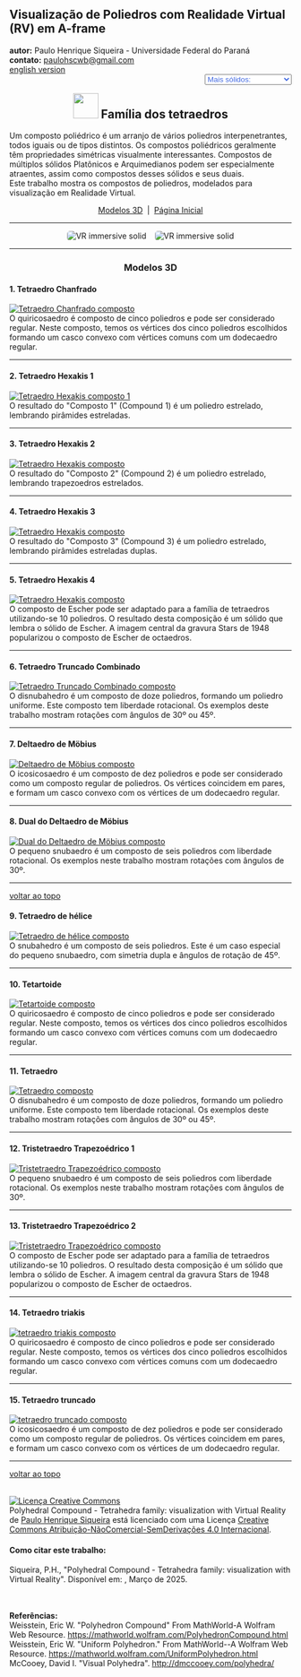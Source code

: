 <link rel="stylesheet" href="../../scripts/style.css">
<meta charset="utf-8">
<link rel="icon" type="image/png" href="../vr/salas/imagens/icone.png">
<h2>Visualização de Poliedros com Realidade Virtual (RV) em A-frame</h2>
<b>autor:</b> Paulo Henrique Siqueira - Universidade Federal do Paraná
<br><b>contato:</b> <a href="#"> paulohscwb@gmail.com </a>
<br><a href="https://paulohscwb.github.io/polycompound/compounds1/">english version</a>
<form style="margin: 0 auto; float:right; text-align:right; width:100%; margin-bottom:15px;">
	<select id="url" onchange="urlHandler(this.value)" style="color:royalblue;">
		<option disabled selected>Mais sólidos:</option>
		<option disabled value="../../compounds1/pt-br/">Família dos tetraedros</option>
		<!--<option value="../../compounds2/pt-br/">Família dos cubos</option>
		<option value="../../compounds3/pt-br/">Família dos octaedros</option>
		<option value="../../compounds4/pt-br/">Compostos de poliedros duais</option>
		<option value="../../compounds5/pt-br/">Compostos de dois poliedros</option>-->
	</select>
</form>
<script>
function urlHandler(value) {                               
    window.location.assign(`${value}`);
}
</script>

<p id="p1"></p>
  <h2 align="center"><img src="../vr/salas/imagens/icone.png" style="margin-bottom:-10px" width="45"> Família dos tetraedros</h2>
  Um composto poliédrico é um arranjo de vários poliedros interpenetrantes, todos iguais ou de tipos distintos. Os compostos poliédricos geralmente têm propriedades simétricas visualmente interessantes. Compostos de múltiplos sólidos Platônicos e Arquimedianos podem ser especialmente atraentes, assim como compostos desses sólidos e seus duais.
<br>Este trabalho mostra os compostos de poliedros, modelados para visualização em Realidade Virtual.
 <p align="center"><a href="#m3d">Modelos 3D</a><span>&nbsp;&nbsp;|&nbsp;&nbsp;</span><a href="../../pt-br/">Página Inicial</a></p>
<hr>
  <p align="center"><img src="../vr/salas/videos/compounds1.gif" style="max-width: 45%; border-radius:5px; margin-right:15px" loading="lazy" alt="VR immersive solid"/><img src="../vr/salas/videos/compounds2.gif" style="max-width: 45%; border-radius:5px;" loading="lazy" alt="VR immersive solid"/></p> 
<hr>
<h3 id="m3d" align="center">Modelos 3D</h3>
<!--<iframe width="560" height="315" style="max-width:100%" src="https://www.youtube.com/embed/videoseries?list=PLy0I_lGW8HxWEW5GUh83TNyIm0O2TXWEI" title="YouTube video player" frameborder="0" allow="accelerometer; autoplay; clipboard-write; encrypted-media; gyroscope; picture-in-picture; web-share" allowfullscreen></iframe>-->
<h4>1. Tetraedro Chanfrado</h4>
<a href="../vr/ChamferedTetrahedron.htm" target="_blank" title="modelo 3D" class="fotoA"><img src="../ar/1A.png" class="foto" alt="Tetraedro Chanfrado composto"></a>
 <br>O quiricosaedro é composto de cinco poliedros e pode ser considerado regular. Neste composto, temos os vértices dos cinco poliedros escolhidos formando um casco convexo com vértices comuns com um dodecaedro regular.
 <br>
<hr>
<h4>2. Tetraedro Hexakis 1</h4>
<a href="../vr/HexakisTetrahedron1.htm" target="_blank" title="modelo 3D" class="fotoA"><img src="../ar/2A.png" class="foto" alt="Tetraedro Hexakis composto 1"></a>
 <br>O resultado do "Composto 1" (Compound 1) é um poliedro estrelado, lembrando pirâmides estreladas.
 <br>
<hr>
<h4>3. Tetraedro Hexakis 2</h4>
<a href="../vr/HexakisTetrahedron2.htm" target="_blank" title="modelo 3D" class="fotoA"><img src="../ar/3A.png" class="foto" alt="Tetraedro Hexakis composto"></a>
 <br>O resultado do "Composto 2" (Compound 2) é um poliedro estrelado, lembrando trapezoedros estrelados.
 <br>
<hr>
<h4>4. Tetraedro Hexakis 3</h4>
<a href="../vr/HexakisTetrahedron3.htm" target="_blank" title="modelo 3D" class="fotoA"><img src="../ar/4A.png" class="foto" alt="Tetraedro Hexakis composto"></a>
 <br>O resultado do "Composto 3" (Compound 3) é um poliedro estrelado, lembrando pirâmides estreladas duplas.
 <br>
<hr>
<h4>5. Tetraedro Hexakis 4</h4>
<a href="../vr/HexakisTetrahedron4.htm" target="_blank" title="modelo 3D" class="fotoA"><img src="../ar/5A.png" class="foto" alt="Tetraedro Hexakis composto"></a>
 <br>O composto de Escher pode ser adaptado para a família de tetraedros utilizando-se 10 poliedros. O resultado desta composição é um sólido que lembra o sólido de Escher. A imagem central da gravura Stars de 1948 popularizou o composto de Escher de octaedros.
 <br>
<hr>
<h4>6. Tetraedro Truncado Combinado</h4>
<a href="../vr/JoinedTruncatedTetrahedron.htm" target="_blank" title="modelo 3D" class="fotoA"><img src="../ar/6A.png" class="foto" alt="Tetraedro Truncado Combinado composto"></a>
 <br>O disnubahedro é um composto de doze poliedros, formando um poliedro uniforme. Este composto tem liberdade rotacional. Os exemplos deste trabalho mostram rotações com ângulos de 30&ordm; ou 45&ordm;.
 <br>
<hr>
<h4>7. Deltaedro de Möbius</h4>
<a href="../vr/MobiusDeltahedron.htm" target="_blank" title="modelo 3D" class="fotoA"><img src="../ar/7A.png" class="foto" alt="Deltaedro de Möbius composto"></a>
 <br>O icosicosaedro é um composto de dez poliedros e pode ser considerado como um composto regular de poliedros. Os vértices coincidem em pares, e formam um casco convexo com os vértices de um dodecaedro regular.
 <br>
<hr>
<h4>8. Dual do Deltaedro de Möbius</h4>
<a href="../vr/MobiusDeltahedronDual.htm" target="_blank" title="modelo 3D" class="fotoA"><img src="../ar/8A.png" class="foto" alt="Dual do Deltaedro de Möbius composto"></a>
 <br>O pequeno snubaedro é um composto de seis poliedros com liberdade rotacional. Os exemplos neste trabalho mostram rotações com ângulos de 30&ordm;.
 <br>
<hr>
<p class="topop"><a href="#p1" class="topo">voltar ao topo</a></p>
<h4>9. Tetraedro de hélice</h4>
<a href="../vr/PropellorTetrahedron.htm" target="_blank" title="modelo 3D" class="fotoA"><img src="../ar/9A.png" class="foto" alt="Tetraedro de hélice composto"></a>
 <br>O snubahedro é um composto de seis poliedros. Este é um caso especial do pequeno snubaedro, com simetria dupla e ângulos de rotação de 45&ordm;.
 <br>
<hr>
<h4>10. Tetartoide</h4>
<a href="../vr/Tetartoid.htm" target="_blank" title="modelo 3D" class="fotoA"><img src="../ar/10A.png" class="foto" alt="Tetartoide composto"></a>
 <br>O quiricosaedro é composto de cinco poliedros e pode ser considerado regular. Neste composto, temos os vértices dos cinco poliedros escolhidos formando um casco convexo com vértices comuns com um dodecaedro regular.
 <br>
<hr>
<h4>11. Tetraedro</h4>
<a href="../vr/Tetrahedron.htm" target="_blank" title="modelo 3D" class="fotoA"><img src="../ar/11A.png" class="foto" alt="Tetraedro composto"></a>
 <br>O disnubahedro é um composto de doze poliedros, formando um poliedro uniforme. Este composto tem liberdade rotacional. Os exemplos deste trabalho mostram rotações com ângulos de 30&ordm; ou 45&ordm;.
 <br>
<hr>
<h4>12. Tristetraedro Trapezoédrico 1</h4>
<a href="../vr/TrapezohedralTristetrahedron.htm" target="_blank" title="modelo 3D" class="fotoA"><img src="../ar/12A.png" class="foto" alt="Tristetraedro Trapezoédrico composto"></a>
 <br>O pequeno snubaedro é um composto de seis poliedros com liberdade rotacional. Os exemplos neste trabalho mostram rotações com ângulos de 30&ordm;.
 <br>
<hr>
<h4>13. Tristetraedro Trapezoédrico 2</h4>
<a href="../vr/TrapezohedralTristetrahedron2.htm" target="_blank" title="modelo 3D" class="fotoA"><img src="../ar/13A.png" class="foto" alt="Tristetraedro Trapezoédrico composto"></a>
 <br>O composto de Escher pode ser adaptado para a família de tetraedros utilizando-se 10 poliedros. O resultado desta composição é um sólido que lembra o sólido de Escher. A imagem central da gravura Stars de 1948 popularizou o composto de Escher de octaedros.
 <br>
<hr>
<h4>14. Tetraedro triakis</h4>
<a href="../vr/TriakisTetrahedron.htm" target="_blank" title="modelo 3D" class="fotoA"><img src="../ar/14A.png" class="foto" alt="tetraedro triakis composto"></a>
 <br>O quiricosaedro é composto de cinco poliedros e pode ser considerado regular. Neste composto, temos os vértices dos cinco poliedros escolhidos formando um casco convexo com vértices comuns com um dodecaedro regular. 
 <br>
<hr>
<h4>15. Tetraedro truncado</h4>
<a href="../vr/TruncatedTetrahedron.htm" target="_blank" title="modelo 3D" class="fotoA"><img src="../ar/15A.png" class="foto" alt="tetraedro truncado composto"></a>
 <br>O icosicosaedro é um composto de dez poliedros e pode ser considerado como um composto regular de poliedros. Os vértices coincidem em pares, e formam um casco convexo com os vértices de um dodecaedro regular. 
 <br>
<hr>
<p class="topop"><a href="#p1" class="topo">voltar ao topo</a></p>

<br><a rel="license" href="http://creativecommons.org/licenses/by-nc-nd/4.0/"><img alt="Licença Creative Commons" style="border-width:0" src="https://i.creativecommons.org/l/by-nc-nd/4.0/88x31.png" loading="lazy"/></a><br /><span xmlns:dct="http://purl.org/dc/terms/" property="dct:title">Polyhedral Compound - Tetrahedra family: visualization with Virtual Reality</span> de <a xmlns:cc="http://creativecommons.org/ns#" href="https://paulohscwb.github.io/polycompound/compounds1/pt-br/" property="cc:attributionName" rel="cc:attributionURL">Paulo Henrique Siqueira</a> está licenciado com uma Licença <a rel="license" href="http://creativecommons.org/licenses/by-nc-nd/4.0/">Creative Commons Atribuição-NãoComercial-SemDerivações 4.0 Internacional</a>.

<h4>Como citar este trabalho:</h4> 
<p>Siqueira, P.H., "Polyhedral Compound - Tetrahedra family: visualization with Virtual Reality". Disponível em: <https://paulohscwb.github.io/polycompound/compounds1/pt-br/>, Março de 2025.</p>
<!--<a target="_blank" href="https://doi.org/10.5281/zenodo.14502405"><img src="https://zenodo.org/badge/DOI/10.5281/zenodo.14502405.svg" alt="DOI"></a>-->
<br><br><b>Referências:</b>
<br>Weisstein, Eric W. "Polyhedron Compound" From MathWorld-A Wolfram Web Resource. <a href="https://mathworld.wolfram.com/ArchimedeanDual.html" target="_blank">https://mathworld.wolfram.com/PolyhedronCompound.html</a>
<br>Weisstein, Eric W. "Uniform Polyhedron." From MathWorld--A Wolfram Web Resource. <a href="https://mathworld.wolfram.com/UniformPolyhedron.html" target="_blank">https://mathworld.wolfram.com/UniformPolyhedron.html</a>
<br>McCooey, David I. "Visual Polyhedra". <a href="http://dmccooey.com/polyhedra/" target="_blank">http://dmccooey.com/polyhedra/</a>
